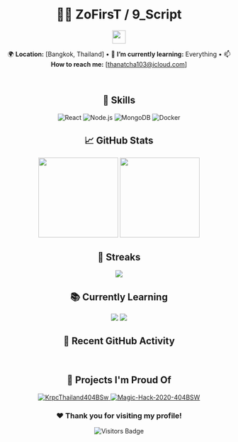 <div align="center">

<h1>👨‍💻 ZoFirsT / 9_Script</h1>
<img src="https://raw.githubusercontent.com/ZoFirsT/ZoFirsT/main/assets/wave.gif" width="30px">

🌍 **Location:** [Bangkok, Thailand] • 🌱 **I’m currently learning:** Everything • 📫 **How to reach me:** [thanatcha103@icloud.com]

<br />

## 🚀 **Skills**
<img src="https://img.shields.io/badge/-ReactJs-61DAFB?logo=react&logoColor=white&style=for-the-badge" alt="React">
<img src="https://img.shields.io/badge/-Node.js-43853D?logo=node.js&logoColor=white&style=for-the-badge" alt="Node.js">
<img src="https://img.shields.io/badge/-MongoDB-4EA94B?logo=mongodb&logoColor=white&style=for-the-badge" alt="MongoDB">
<img src="https://img.shields.io/badge/-Docker-46a2f1?logo=docker&logoColor=white&style=for-the-badge" alt="Docker">

<br />

## 📈 **GitHub Stats**
<img height="180em" src="https://github-readme-stats.vercel.app/api?username=ZoFirsT&show_icons=true&theme=radical&hide_rank=false&hide_border=true&count_private=true&include_all_commits=true">
<img height="180em" src="https://github-readme-stats.vercel.app/api/top-langs/?username=ZoFirsT&theme=radical&layout=compact&hide_border=true">

<br />

## 🎯 **Streaks**
<img src="https://github-readme-streak-stats.herokuapp.com/?user=ZoFirsT&theme=radical&hide_border=true">

<br />

## 📚 **Currently Learning**
<img src="https://img.shields.io/badge/-GraphQL-E10098?logo=graphql&logoColor=white">
<img src="https://img.shields.io/badge/-TypeScript-007ACC?logo=typescript&logoColor=white">

<br />

## 🌟 Recent GitHub Activity
<!--START_SECTION:activity-->
<!--END_SECTION:activity-->

<br/>

## 🌱 **Projects I'm Proud Of**
<a href="https://github.com/ZoFirsT/your-best-repo1">
    <img src="https://github-readme-stats.vercel.app/api/pin/?username=ZoFirsT&repo=KrpcThailand404BSw&theme=radical" alt="KrpcThailand404BSw">
</a>
<a href="https://github.com/ZoFirsT/your-best-repo2">
    <img src="https://github-readme-stats.vercel.app/api/pin/?username=ZoFirsT&repo=Magic-Hack-2020-404BSW-&theme=radical" alt="Magic-Hack-2020-404BSW">
</a>

<br />

<h3>❤️ Thank you for visiting my profile!</h3>
<img src="https://visitor-badge.laobi.icu/badge?page_id=ZoFirsT.ZoFirsT" alt="Visitors Badge">

</div>
